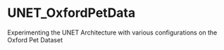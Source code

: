 # UNET_OxfordPetData
Experimenting the UNET Architecture with various configurations on the Oxford Pet Dataset
